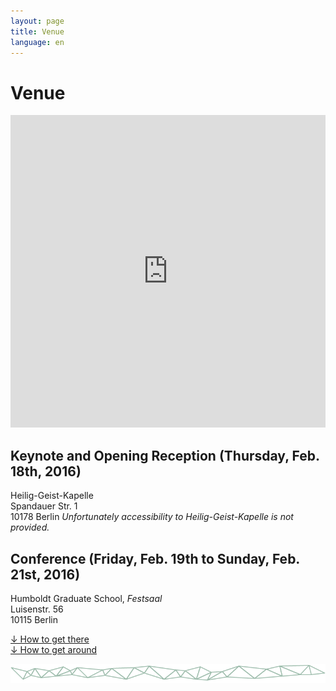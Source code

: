 ```yaml
---
layout: page
title: Venue
language: en
---
```


# Venue

<iframe width="100%" height="500px" frameBorder="0" src="https://a.tiles.mapbox.com/v4/frau-sabine.o0557fei.html?access_token=pk.eyJ1IjoiZnJhdS1zYWJpbmUiLCJhIjoiY2lnNm9saHZ4MGhkb3ZsbTZ5eXkwMXRhMSJ9.YNRk22lOO3ngLgUvJQovCg"></iframe>

## Keynote and Opening Reception (Thursday, Feb. 18th, 2016)   
Heilig-Geist-Kapelle     
Spandauer Str. 1   
10178 Berlin
_Unfortunately accessibility to Heilig-Geist-Kapelle is not provided._

## Conference (Friday, Feb. 19th to Sunday, Feb. 21st, 2016)   
Humboldt Graduate School, *Festsaal*   
Luisenstr. 56   
10115 Berlin

<a href="../files/Conf_GettingHere_Web.pdf" class="download">↓ How to get there</a><br>
<a href = "../files/Conf_GettingAround_Web.pdf" class="download">↓ How to get around</a>

![Separator](../images/separator.png)
